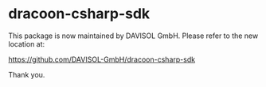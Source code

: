 # dracoon-csharp-sdk

This package is now maintained by DAVISOL GmbH. Please refer to the new location at:

https://github.com/DAVISOL-GmbH/dracoon-csharp-sdk

Thank you.
